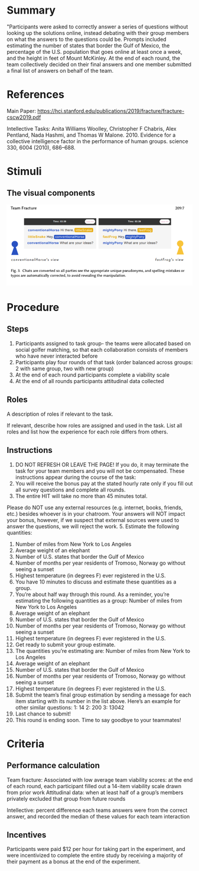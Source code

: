 # Summary

"Participants were asked to correctly answer a series of questions without looking up the solutions online, instead debating with their group members on what the answers to the questions could be. Prompts included estimating the number of states that border the Gulf of Mexico, the percentage of the U.S. population that goes online at least once a week, and the height in feet of Mount McKinley. At the end of each round, the team collectively decided on their final answers and one member submitted a final list of answers on behalf of the team.

# References
Main Paper: https://hci.stanford.edu/publications/2019/fracture/fracture-cscw2019.pdf

Intellective Tasks: Anita Williams Woolley, Christopher F Chabris, Alex Pentland, Nada Hashmi, and Thomas W Malone. 2010. Evidence
for a collective intelligence factor in the performance of human groups. science 330, 6004 (2010), 686–688.

# Stimuli
## The visual components
![image](/images/Advertisment_Writing_Chatbox.png)

# Procedure
## Steps
1. Participants assigned to task group- the teams were allocated based on social golfer matching, so that each collaboration consists of members who have never interacted before
2. Participants play four rounds of that task (order balanced across groups: 2 with same group, two with new group)
3. At the end of each round participants complete a viability scale
4. At the end of all rounds participants attitudinal data collected

## Roles 
A description of roles if relevant to the task.  

If relevant, describe how roles are assigned and used in the task. List all roles and list how the experience for each role differs from others.

## Instructions
1. DO NOT REFRESH OR LEAVE THE PAGE! If you do, it may terminate the task for your team members and you will not be compensated.
These instructions appear during the course of the task:
2. You will receive the bonus pay at the stated hourly rate only if you fill out all survey questions and complete all rounds.
3. The entire HIT will take no more than 45 minutes total.

Please do NOT use any external resources (e.g. internet, books, friends, etc.) besides whoever is in your chatroom. Your answers will NOT impact your bonus, however, if we suspect that external sources were used to answer the questions, we will reject the work.
5. Estimate the following quantities:
1. Number of miles from New York to Los Angeles
2. Average weight of an elephant
3. Number of U.S. states that border the Gulf of Mexico
4. Number of months per year residents of Tromoso, Norway go without seeing a sunset
5. Highest temperature (in degrees F) ever registered in the U.S.
6. You have 10 minutes to discuss and estimate these quantities as a group.
7. You’re about half way through this round.
As a reminder, you’re estimating the following quantities as a group:
Number of miles from New York to Los Angeles
1. Average weight of an elephant
2. Number of U.S. states that border the Gulf of Mexico
3. Number of months per year residents of Tromoso, Norway go without seeing a sunset
4. Highest temperature (in degrees F) ever registered in the U.S.
8. Get ready to submit your group estimate.
9. The quantities you’re estimating are:
Number of miles from New York to Los Angeles
1. Average weight of an elephant
2. Number of U.S. states that border the Gulf of Mexico
3. Number of months per year residents of Tromoso, Norway go without seeing a sunset
4. Highest temperature (in degrees F) ever registered in the U.S.
10. Submit the team’s final group estimation by sending a message for each item starting with its number in the list above. Here’s an example for other similar questions:
   1: 14
   2: 200
   3: 13042
11. Last chance to submit!
12. This round is ending soon. Time to say goodbye to your teammates!

# Criteria
## Performance calculation
Team fracture: 
Associated with low average team viability scores:  at the end of each round, each participant filled out a 14-item viability scale drawn from prior work
Attitudinal data: when at least half of a group’s members privately excluded that group from future rounds

Intellective: percent difference each teams answers were from the correct answer, and recorded the median of these values for each team interaction

## Incentives
Participants were paid $12 per hour for taking part in the experiment, and were incentivized to complete the entire study by receiving a majority of their payment as a bonus at the end of the experiment.
